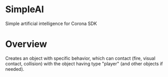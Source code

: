 # SimpleAI
Simple artificial intelligence for Corona SDK

# Overview
Creates an object with specific behavior, which can contact (fire, visual contact, collision) with the object having type "player" (and other objects if needed).
